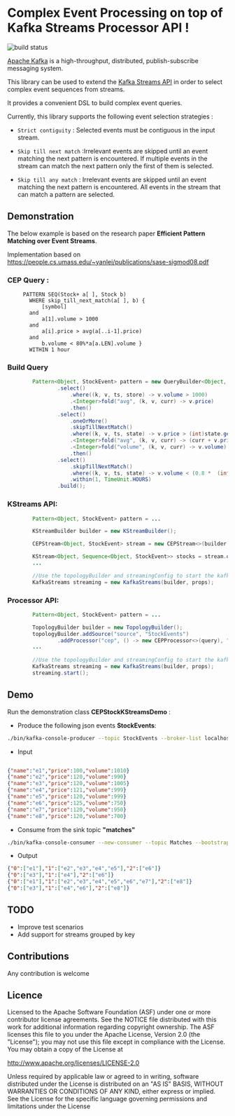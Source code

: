 Complex Event Processing on top of Kafka Streams Processor API !
=============================================================
![build status](https://travis-ci.org/fhussonnois/kafkastreams-cep.svg?branch=master)

[Apache Kafka](http://kafka.apache.org/) is a high-throughput, distributed, publish-subscribe messaging system.

This library can be used to extend the [Kafka Streams API](http://kafka.apache.org/documentation.html#streams) in order to select complex event sequences from streams.

It provides a convenient DSL to build complex event queries. 

Currently, this library supports the following event selection strategies :  

 * `Strict contiguity` :  Selected events must be contiguous in the input stream.

 * `Skip till next match` :Irrelevant events are skipped until an event matching the next pattern is encountered. If multiple events in the stream can match the next pattern only the first of them is selected.

 * `Skip till any match` : Irrelevant events are skipped until an event matching the next pattern is encountered. All events in the stream that can match a pattern are selected.
 
## Demonstration

The below example is based on the research paper **Efficient Pattern Matching over Event Streams**.

Implementation based on https://people.cs.umass.edu/~yanlei/publications/sase-sigmod08.pdf

### CEP Query :

```
     PATTERN SEQ(Stock+ a[ ], Stock b)
       WHERE skip_till_next_match(a[ ], b) {
           [symbol]
       and
           a[1].volume > 1000
       and
           a[i].price > avg(a[..i-1].price)
       and
           b.volume < 80%*a[a.LEN].volume }
       WITHIN 1 hour
```

### Build Query
```java
        Pattern<Object, StockEvent> pattern = new QueryBuilder<Object, StockEvent>()
                .select()
                    .where((k, v, ts, store) -> v.volume > 1000)
                    .<Integer>fold("avg", (k, v, curr) -> v.price)
                    .then()
                .select()
                    .oneOrMore()
                    .skipTillNextMatch()
                    .where((k, v, ts, state) -> v.price > (int)state.get("avg"))
                    .<Integer>fold("avg", (k, v, curr) -> (curr + v.price) / 2)
                    .<Integer>fold("volume", (k, v, curr) -> v.volume)
                    .then()
                .select()
                    .skipTillNextMatch()
                    .where((k, v, ts, state) -> v.volume < (0.8 *  (int)state.get("volume")))
                    .within(1, TimeUnit.HOURS)
                .build();
```

### KStreams API:
```java
        Pattern<Object, StockEvent> pattern = ...

        KStreamBuilder builder = new KStreamBuilder();

        CEPStream<Object, StockEvent> stream = new CEPStream<>(builder.stream("StockEvents"));

        KStream<Object, Sequence<Object, StockEvent>> stocks = stream.query("Stocks", pattern);
        ...

        //Use the topologyBuilder and streamingConfig to start the kafka streams process
        KafkaStreams streaming = new KafkaStreams(builder, props);
```

### Processor API:
```java
        Pattern<Object, StockEvent> pattern = ...

        TopologyBuilder builder = new TopologyBuilder();
        topologyBuilder.addSource("source", "StockEvents")
                .addProcessor("cep", () -> new CEPProcessor<>(query), "source");
        ...
        
        //Use the topologyBuilder and streamingConfig to start the kafka streams process
        KafkaStreams streaming = new KafkaStreams(builder, props);
        streaming.start();
```

## Demo

Run the demonstration class **CEPStockKStreamsDemo** :

- Produce the following json events **StockEvents**:
```bash
./bin/kafka-console-producer --topic StockEvents --broker-list localhost:9092
```

- Input

```json

{"name":"e1","price":100,"volume":1010}
{"name":"e2","price":120,"volume":990}
{"name":"e3","price":120,"volume":1005}
{"name":"e4","price":121,"volume":999}
{"name":"e5","price":120,"volume":999}
{"name":"e6","price":125,"volume":750}
{"name":"e7","price":120,"volume":950}
{"name":"e8","price":120,"volume":700}

```


- Consume from the sink topic **"matches"**

```bash
./bin/kafka-console-consumer --new-consumer --topic Matches --bootstrap-server localhost:9092
```
- Output

```json
{"0":["e1"],"1":["e2","e3","e4","e5"],"2":["e6"]}
{"0":["e3"],"1":["e4"],"2":["e6"]}
{"0":["e1"],"1":["e2","e3","e4","e5","e6","e7"],"2":["e8"]}
{"0":["e3"],"1":["e4","e6"],"2":["e8"]}
```

## TODO
 * Improve test scenarios
 * Add support for streams grouped by key

## Contributions
Any contribution is welcome

## Licence
Licensed to the Apache Software Foundation (ASF) under one or more contributor license agreements. See the NOTICE file distributed with this work for additional information regarding copyright ownership. The ASF licenses this file to you under the Apache License, Version 2.0 (the "License"); you may not use this file except in compliance with the License. You may obtain a copy of the License at

http://www.apache.org/licenses/LICENSE-2.0

Unless required by applicable law or agreed to in writing, software distributed under the License is distributed on an "AS IS" BASIS, WITHOUT WARRANTIES OR CONDITIONS OF ANY KIND, either express or implied. See the License for the specific language governing permissions and limitations under the License
